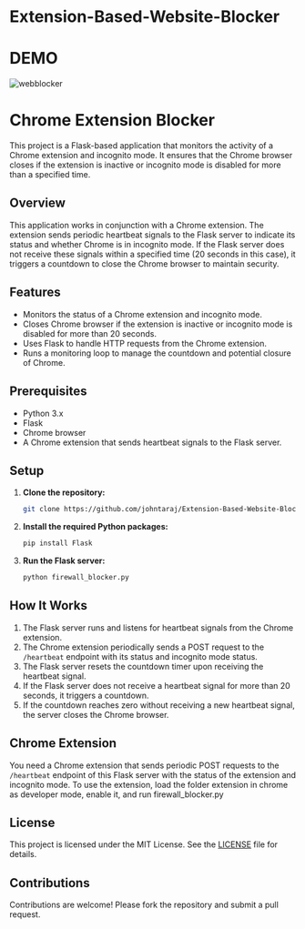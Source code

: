 # Extension-Based-Website-Blocker

# DEMO

![webblocker](https://github.com/johntaraj/Extension-Based-Website-Blocker/assets/134852121/1a0082bd-e207-4af4-b51b-ebb9ac5ce8ce)


# Chrome Extension  Blocker

This project is a Flask-based application that monitors the activity of a Chrome extension and incognito mode. It ensures that the Chrome browser closes if the extension is inactive or incognito mode is disabled for more than a specified time.

## Overview

This application works in conjunction with a Chrome extension. The extension sends periodic heartbeat signals to the Flask server to indicate its status and whether Chrome is in incognito mode. If the Flask server does not receive these signals within a specified time (20 seconds in this case), it triggers a countdown to close the Chrome browser to maintain security.

## Features

- Monitors the status of a Chrome extension and incognito mode.
- Closes Chrome browser if the extension is inactive or incognito mode is disabled for more than 20 seconds.
- Uses Flask to handle HTTP requests from the Chrome extension.
- Runs a monitoring loop to manage the countdown and potential closure of Chrome.

## Prerequisites

- Python 3.x
- Flask
- Chrome browser
- A Chrome extension that sends heartbeat signals to the Flask server.

## Setup

1. **Clone the repository:**

    ```bash
    git clone https://github.com/johntaraj/Extension-Based-Website-Blocker.git
    ```

2. **Install the required Python packages:**

    ```bash
    pip install Flask
    ```

3. **Run the Flask server:**

    ```bash
    python firewall_blocker.py
    ```

## How It Works

1. The Flask server runs and listens for heartbeat signals from the Chrome extension.
2. The Chrome extension periodically sends a POST request to the `/heartbeat` endpoint with its status and incognito mode status.
3. The Flask server resets the countdown timer upon receiving the heartbeat signal.
4. If the Flask server does not receive a heartbeat signal for more than 20 seconds, it triggers a countdown.
5. If the countdown reaches zero without receiving a new heartbeat signal, the server closes the Chrome browser.


## Chrome Extension

You need a Chrome extension that sends periodic POST requests to the `/heartbeat` endpoint of this Flask server with the status of the extension and incognito mode. 
To use the extension, load the folder extension in chrome as developer mode, enable it, and run firewall_blocker.py

## License

This project is licensed under the MIT License. See the [LICENSE](LICENSE) file for details.

## Contributions

Contributions are welcome! Please fork the repository and submit a pull request.
